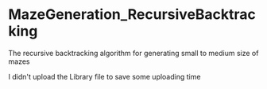 # MazeGeneration_RecursiveBacktracking
The recursive backtracking algorithm for generating small to medium size of mazes

I didn't upload the Library file to save some uploading time
